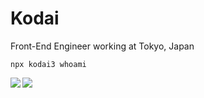 # Kodai

Front-End Engineer working at Tokyo, Japan

`npx kodai3 whoami`

<a href="https://github.com/kodai3/github-readme-stats">
  <img align="left" src="https://github-readme-stats.k3daisu3.vercel.app/api?username=kodai3&count_private=true&theme=dracula" />
</a>
<a href="https://github.com/kodai3/convoychat">
  <img align="left" src="https://github-readme-stats.k3daisu3.vercel.app/api/top-langs/?username=kodai3&hide=jupyter%20notebook" />
</a>
